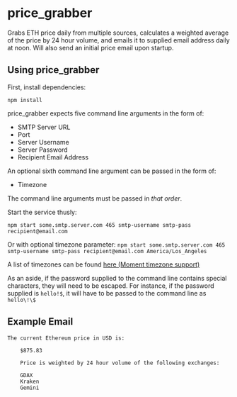 # price_grabber
Grabs ETH price daily from multiple sources, calculates a weighted average of the price by 24 hour volume, and emails it to supplied email address daily at noon. Will also send an initial price email upon startup.

## Using price_grabber
First, install dependencies:

`npm install`

price_grabber expects five command line arguments in the form of:
- SMTP Server URL
- Port
- Server Username
- Server Password
- Recipient Email Address

An optional sixth command line argument can be passed in the form of:
- Timezone

The command line arguments must be passed in _that order_.

Start the service thusly:

`npm start some.smtp.server.com 465 smtp-username smtp-pass recipient@email.com`

Or with optional timezone parameter:
`npm start some.smtp.server.com 465 smtp-username smtp-pass recipient@email.com America/Los_Angeles`

A list of timezones can be found [here (Moment timezone support)](http://momentjs.com/timezone/)

As an aside, if the password supplied to the command line contains special characters, they will need to be escaped. For instance, if the password supplied is `hello!$`, it will have to be passed to the command line as `hello\!\$`

## Example Email
```
The current Ethereum price in USD is:

    $875.83

    Price is weighted by 24 hour volume of the following exchanges:

    GDAX
    Kraken
    Gemini
```
